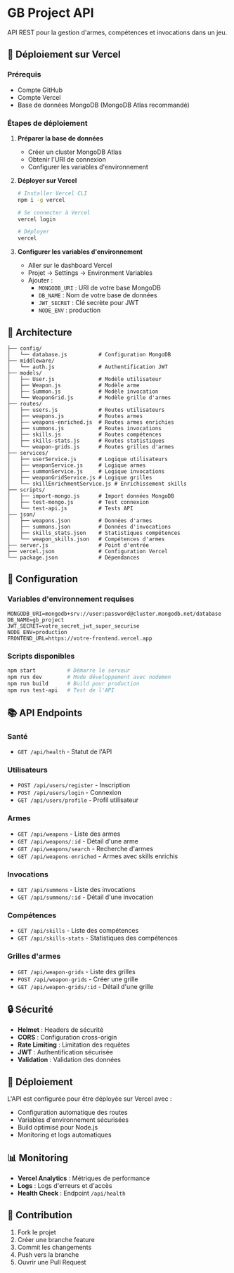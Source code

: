# GB Project API

API REST pour la gestion d'armes, compétences et invocations dans un jeu.

## 🚀 Déploiement sur Vercel

### Prérequis

- Compte GitHub
- Compte Vercel
- Base de données MongoDB (MongoDB Atlas recommandé)

### Étapes de déploiement

1. **Préparer la base de données**

   - Créer un cluster MongoDB Atlas
   - Obtenir l'URI de connexion
   - Configurer les variables d'environnement

2. **Déployer sur Vercel**

   ```bash
   # Installer Vercel CLI
   npm i -g vercel

   # Se connecter à Vercel
   vercel login

   # Déployer
   vercel
   ```

3. **Configurer les variables d'environnement**
   - Aller sur le dashboard Vercel
   - Projet → Settings → Environment Variables
   - Ajouter :
     - `MONGODB_URI` : URI de votre base MongoDB
     - `DB_NAME` : Nom de votre base de données
     - `JWT_SECRET` : Clé secrète pour JWT
     - `NODE_ENV` : production

## 📁 Architecture

```
├── config/
│   └── database.js          # Configuration MongoDB
├── middleware/
│   └── auth.js              # Authentification JWT
├── models/
│   ├── User.js              # Modèle utilisateur
│   ├── Weapon.js            # Modèle arme
│   ├── Summon.js            # Modèle invocation
│   └── WeaponGrid.js        # Modèle grille d'armes
├── routes/
│   ├── users.js             # Routes utilisateurs
│   ├── weapons.js           # Routes armes
│   ├── weapons-enriched.js  # Routes armes enrichies
│   ├── summons.js           # Routes invocations
│   ├── skills.js            # Routes compétences
│   ├── skills-stats.js      # Routes statistiques
│   └── weapon-grids.js      # Routes grilles d'armes
├── services/
│   ├── userService.js       # Logique utilisateurs
│   ├── weaponService.js     # Logique armes
│   ├── summonService.js     # Logique invocations
│   ├── weaponGridService.js # Logique grilles
│   └── skillEnrichmentService.js # Enrichissement skills
├── scripts/
│   ├── import-mongo.js      # Import données MongoDB
│   ├── test-mongo.js        # Test connexion
│   └── test-api.js          # Tests API
├── json/
│   ├── weapons.json         # Données d'armes
│   ├── summons.json         # Données d'invocations
│   ├── skills_stats.json    # Statistiques compétences
│   └── weapon_skills.json   # Compétences d'armes
├── server.js                # Point d'entrée
├── vercel.json              # Configuration Vercel
└── package.json             # Dépendances
```

## 🔧 Configuration

### Variables d'environnement requises

```env
MONGODB_URI=mongodb+srv://user:password@cluster.mongodb.net/database
DB_NAME=gb_project
JWT_SECRET=votre_secret_jwt_super_securise
NODE_ENV=production
FRONTEND_URL=https://votre-frontend.vercel.app
```

### Scripts disponibles

```bash
npm start          # Démarre le serveur
npm run dev        # Mode développement avec nodemon
npm run build      # Build pour production
npm run test-api   # Test de l'API
```

## 📚 API Endpoints

### Santé

- `GET /api/health` - Statut de l'API

### Utilisateurs

- `POST /api/users/register` - Inscription
- `POST /api/users/login` - Connexion
- `GET /api/users/profile` - Profil utilisateur

### Armes

- `GET /api/weapons` - Liste des armes
- `GET /api/weapons/:id` - Détail d'une arme
- `GET /api/weapons/search` - Recherche d'armes
- `GET /api/weapons-enriched` - Armes avec skills enrichis

### Invocations

- `GET /api/summons` - Liste des invocations
- `GET /api/summons/:id` - Détail d'une invocation

### Compétences

- `GET /api/skills` - Liste des compétences
- `GET /api/skills-stats` - Statistiques des compétences

### Grilles d'armes

- `GET /api/weapon-grids` - Liste des grilles
- `POST /api/weapon-grids` - Créer une grille
- `GET /api/weapon-grids/:id` - Détail d'une grille

## 🔒 Sécurité

- **Helmet** : Headers de sécurité
- **CORS** : Configuration cross-origin
- **Rate Limiting** : Limitation des requêtes
- **JWT** : Authentification sécurisée
- **Validation** : Validation des données

## 🚀 Déploiement

L'API est configurée pour être déployée sur Vercel avec :

- Configuration automatique des routes
- Variables d'environnement sécurisées
- Build optimisé pour Node.js
- Monitoring et logs automatiques

## 📊 Monitoring

- **Vercel Analytics** : Métriques de performance
- **Logs** : Logs d'erreurs et d'accès
- **Health Check** : Endpoint `/api/health`

## 🤝 Contribution

1. Fork le projet
2. Créer une branche feature
3. Commit les changements
4. Push vers la branche
5. Ouvrir une Pull Request
